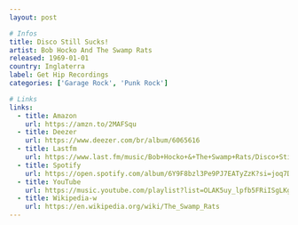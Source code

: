 ```yaml
---
layout: post

# Infos
title: Disco Still Sucks!
artist: Bob Hocko And The Swamp Rats
released: 1969-01-01
country: Inglaterra
label: Get Hip Recordings
categories: ['Garage Rock', 'Punk Rock']

# Links
links:
  - title: Amazon
    url: https://amzn.to/2MAFSqu
  - title: Deezer
    url: https://www.deezer.com/br/album/6065616
  - title: Lastfm
    url: https://www.last.fm/music/Bob+Hocko+&+The+Swamp+Rats/Disco+Still+Sucks!
  - title: Spotify
    url: https://open.spotify.com/album/6Y9F8bzl3Pe9PJ7EATyZzK?si=joq7D-gTSN2mmLLuYR1CQw
  - title: YouTube
    url: https://music.youtube.com/playlist?list=OLAK5uy_lpfb5FRiISgLKgonpNVZjlHJ_UbeeVN3U
  - title: Wikipedia-w
    url: https://en.wikipedia.org/wiki/The_Swamp_Rats
---
```

